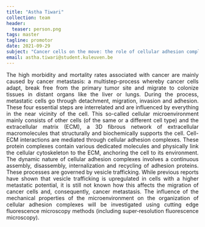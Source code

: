 ```yaml
---
title: "Astha Tiwari"
collection: team
header:
  teaser: person.png
tags: master
tagline: promotor
date: 2021-09-29
subject: "Cancer cells on the move: the role of cellular adhesion complexes and microenvironment in metastasis"
email: astha.tiwari@student.kuleuven.be
---
```

<p align= "justify">
The high morbidity and mortality rates associated with cancer are mainly caused by cancer metastasis: a multistep-process whereby cancer cells adapt, break free from the primary tumor site and migrate to colonize tissues in distant organs like the liver or lungs. During the process, metastatic cells go through detachment, migration, invasion and adhesion. These four essential steps are interrelated and are influenced by everything in the near vicinity of the cell. This so-called cellular microenvironment mainly consists of other cells (of the same or a different cell type) and the extracellular matrix (ECM), a 3D fibrous network of extracellular macromolecules that structurally and biochemically supports the cell.
Cell-ECM interactions are mediated through cellular adhesion complexes. These protein complexes contain various dedicated molecules and physically link the cellular cytoskeleton to the ECM, anchoring the cell to its environment. The dynamic nature of cellular adhesion complexes involves a continuous assembly, disassembly, internalization and recycling of adhesion proteins. These processes are governed by vesicle trafficking. While previous reports have shown that vesicle trafficking is upregulated in cells with a higher metastatic potential, it is still not known how this affects the migration of cancer cells and, consequently, cancer metastasis. The influence of the mechanical properties of the microenvironment on the organization of cellular adhesion complexes will be investigated using cutting edge fluorescence microscopy methods (including super‑resolution fluorescence microscopy).
